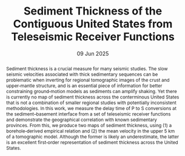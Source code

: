 ---
title: "Sediment Thickness of the Contiguous United States from Teleseismic Receiver Functions"

# Authors
# If you created a profile for a user (e.g. the default `admin` user), write the username (folder name) here 
# and it will be replaced with their full name and linked to their profile.
authors:
- A. Marignier
- C. M. Eakin
- M. S. Miller

# Author notes (optional)
author_notes: []

date: "09 Jun 2025"

# Publication type.
# https://docs.citationstyles.org/en/stable/specification.html#appendix-iii-types
publication_types: ["article-journal"]

# Publication name and optional abbreviated publication name.
publication: "*Seismological Research Letters*"
publication_short: "*SRL*"

abstract: Sediment thickness is a crucial measure for many seismic studies. The slow seismic velocities associated with thick sedimentary sequences can be problematic when inverting for regional tomographic images of the crust and upper‐mantle structure, and is an essential piece of information for better constraining ground‐motion models as sediments can amplify shaking. Yet there is currently no map of sediment thickness across the conterminous United States that is not a combination of smaller regional studies with potentially inconsistent methodologies. In this work, we measure the delay time of P to S conversions at the sediment–basement interface from a set of teleseismic receiver functions and demonstrate the geographical correlation with known sedimentary provinces. From this, we produce two maps of sediment thickness, using (1) a borehole‐derived empirical relation and (2) the mean velocity in the upper 5 km of a tomographic model. Although the former is likely an underestimate, the latter is an excellent first‐order representation of sediment thickness across the United States.

tags: []

# Custom links (uncomment lines below)
links:
- name: URL
  url: https://pubs.geoscienceworld.org/ssa/srl/article/doi/10.1785/0220250077/655575/Sediment-Thickness-of-the-Contiguous-United-States
  icon_pack: fas
  icon: globe
- name: DOI
  url: https://doi.org/10.1785/0220250077
  icon_pack: ai
  icon: doi
---